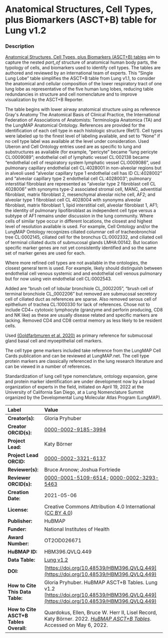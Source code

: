 # Anatomical Structures, Cell Types, plus Biomarkers (ASCT+B) table for Lung v1.2

### Description
[Anatomical Structures, Cell Types, plus Biomarkers (ASCT+B) tables](https://hubmapconsortium.github.io/ccf/pages/ccf-anatomical-structures.html) aim to capture the nested *part_of* structure of anatomical human body parts, the typology of cells, and biomarkers used to identify cell types. The tables are authored and reviewed by an international team of experts. This “Single Lung Lobe” table simplifies the ASCT+B table from Lung v1.1, to consider the anatomical and cellular composition of  the lower respiratory tract of one lung lobe as representative of the five human lung lobes, reducing table redundancies in structure and cell nomenclature and to improve visualization by the ASCT+B Reporter. 

The table begins with lower airway anatomical structure using as reference Gray's Anatomy The Anatomical Basis of Clinical Practice, the International Federation of Associations of Anatomists: Terminologia Anatomica (TA) and the LungMAP Anatomical Ontology.
References are provided for the identification of each cell type in each histologic structure (Ref/1).  Cell types were labeled up to the finest level of labeling available, and set to “None” if no cell type label was available at the level under consideration. Used Uberon and Cell Ontology entries used are as specific to lung and substructures as available (for example, “pericyte” became “lung pericyte CL:0009089”; endothelial cell of lymphatic vessel CL:002138  became “endothelial cell of respiratory system lymphatic vessel CL:0009086”, used pulmonary capillary endothelial cell CL:4028001 in non-alveolar regions but in alveoli used “alveolar capillary type 1 endothelial cell has ID CL:4028002” and “alveolar capillary type 2 endothelial cell CL:4028003”; pulmonary interstitial fibroblast are represented as “alveolar type 2 fibroblast cell CL 4028006” with synonyms type-2 associated stromal cell, MANC, adventitial fibroblast, matrix fibroblast 2, mesenchymal alveolar niche cell, AF2; and alveolar type 1 fibroblast cell CL 4028004 with synonyms alveolar fibroblast, matrix fibroblast 1, lipid interstitial cell, alveolar fibroblast 1, AF1; the identity of pulmonary lipofibroblast as independent cell type versus a subtype of AF1 remains under discussion in the lung community.
Where cells of similar type occur in different locations, the closest and highest level of resolution available is used. For example, Cell Ontology and/or the LungMAP Ontology recognizes ciliated columnar cell of tracheobronchial tree CL:0002145, ciliated cell for the bronchus CL:0002332, and ciliated cell of terminal ciliated ducts of submucosal glands LMHA:00142. But location specific marker genes are not yet consistently identified and so the same set of marker genes are used for each.
                        
Where more refined cell types are not available in the ontologies, the closest general term is used. For example, likely should distinguish between endothelial cell venous systemic and and endothelial cell venous pulmonary but for now using vein endothelial cell CL:0002543.
 
Added are “brush cell of lobular bronchiole CL_0002205”, “brush cell of terminal bronchiole CL_0002206”  but removed are submucosal secretory cell of ciliated duct as references are sparse. Also removed serous cell of epithelium of trachea CL:1000330 for lack of references. Chose not to include CD4+ cytotoxic lymphocyte (granzyme and perforin producing, CD8 and NK like) as these are usually disease related and specific markers are lacking.  Removed CD4 and CD8 central memory as less likely to be resident cells.
 
Used [(Goldfarbmuren et al. 2020)](https://doi.org/10.1038/s41467-020-16239-z) as primary reference for submucosal gland basal cell and myoepithelial cell markers.

The cell type gene markers included take reference from the LungMAP Cell Cards publication and can be reviewed at LungMAP.net. The cell type protein markers are classically referenced in the lung research literature and can be viewed in a number of references.

Standardization of lung cell type nomenclature, ontology expansion, gene and protein marker identification are under development now by a broad organization of experts in the field, initiated on April 19, 2022 at the University of California San Diego, at a Lung Nomenclature Summit organized by the Developmental Lung Molecular Atlas Program (LungMAP).


| Label | Value |
| :------------- |:-------------|
| **Creator(s):** | Gloria Pryhuber |
| **Creator ORCID(s):** | [0000-0002-9185-3994](https://orcid.org/0000-0002-9185-3994) |
| **Project Lead:** | Katy B&ouml;rner |
| **Project Lead ORCID:** | [0000-0002-3321-6137](https://orcid.org/0000-0002-3321-6137) |
| **Reviewer(s):** | Bruce Aronow; Joshua Fortriede|
| **Reviewer ORCID(s):** |[0000-0001-5109-6514 ](https://orcid.org/0000-0001-5109-6514); [0000-0002-3293-5463](https://orcid.org/0000-0002-3293-5463)|
| **Creation Date:** | 2021-05-06 |
| **License:** | Creative Commons Attribution 4.0 International ([CC BY 4.0](https://creativecommons.org/licenses/by/4.0/)) |
| **Publisher:** | HuBMAP |
| **Funder:** | National Institutes of Health |
| **Award Number:** | OT2OD026671 |
| **HuBMAP ID:** | HBM396.QVLQ.449 |
| **Data Table:** | [Lung v1.2](https://hubmapconsortium.github.io/ccf-releases/v1.2/asct-b/ASCT-B_VH_Lung.csv)  |
| **DOI:** | [https://doi.org/10.48539/HBM396.QVLQ.449](https://doi.org/10.48539/HBM396.QVLQ.449) |
| **How to Cite This Data Table:** | Gloria Pryhuber. HuBMAP ASCT+B Tables. Lung v1.2 [https://doi.org/10.48539/HBM396.QVLQ.449](https://doi.org/10.48539/HBM396.QVLQ.449) |
| **How to Cite ASCT+B Tables Overall:** | Quardokus, Ellen, Bruce W. Herr II, Lisel Record, Katy B&ouml;rner. 2022. [*HuBMAP ASCT+B Tables*](https://hubmapconsortium.github.io/ccf/pages/ccf-anatomical-structures.html). Accessed on May 6, 2022. |
